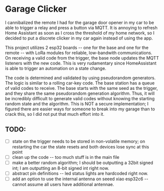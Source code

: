 # Garage Clicker

I cannibalized the remote I had for the garage door opener in my car to be able to trigger a relay and press a button via MQTT. It is annoying to refresh Home Assistant as soon as I cross the threshold of my home network, so I decided to put a discrete clicker in my car again instead of using the app.

This project utilizes 2 esp32 boards -- one for the base and one for the remote -- with LoRa modules for reliable, low-bandwith communications. On receiving a valid code from the trigger,  the base node updates the MQTT listeners with the new code. This is very rudamentary since HomeAssistant is able to trigger an automation on a state change.

The code is determined and validated by using pseudorandom generators. The logic is similar to a rolling car-key code. The base station has a queue of valid codes to receive. The base starts with the same seed as the trigger, and they share the same pseudorandom generation algorithm. Thus, it will be incredibly difficult to generate valid codes without knowing the starting random state and the algorithm. This is NOT a secure implementation; I figured there are easier ways for someone to break into my garage than to crack this, so I did not put that much effort into it. 

## TODO:
-[ ] state on the trigger needs to be stored in non-volatile memory; on restarting the car the state resets and both devices lose sync at this point
-[ ] clean up the code -- too much stuff is in the main file
-[ ] make a better random algorithm; I should be outputting a 32bit signed int; I am outputting an 8-bit signed int right now.
-[ ] abstract pin definitions -- led status lights are hardcoded right now. 
-[ ] add an option to use the internal antenna on seeed xiao esp32c6 -- cannot assume all users have additional antennae.
